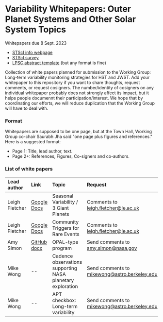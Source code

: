 # Variability Whitepapers: Outer Planet Systems and Other Solar System Topics
Whitepapers due 8 Sept. 2023
* [STScI info webpage](https://outerspace.stsci.edu/display/HPR/Long-term+variability+monitoring+strategies+for+HST+and+JWST)
* [STScI survey](https://docs.google.com/forms/d/e/1FAIpQLSfFCd4vY4QP0mOkACwScC-CHawrUPBDIXr8PGbOeAWZvsrlPQ/viewform)
* [LPSC abstract template](https://www.hou.usra.edu/meetings/templates/abstract_templates.shtml) (but any format is fine)

Collection of white papers planned for submission to the Working Group: Long-term variability monitoring strategies for HST and JWST. Add your whitepaper to this repository if you want to share thoughts, request comments, or request cosigners. 
The number/identity of cosigners on any individual whitepaper probably does not strongly affect its impact, but it helps people documennt their participation/interest. We hope that by coordinating our efforts, we will reduce duplication that the Working Group will have to deal with.

### Format
Whitepapers are supposed to be one page, but at the Town Hall, Working Group co-chair Saurabh Jha said "one page plus figures and references." Here is a suggested format:
* Page 1: Title, lead author, text.
* Page 2+: References, Figures, Co-signers and co-authors.




### List of white papers

| Lead author | Link | Topic | Request |
| :---         |     :---     | :--- | :--- |
| Leigh Fletcher   | [Google Docs](https://docs.google.com/document/d/1ArhQffe0wiP8N88vIxjJ9umiaty-q813Tr1u38E94Fg/edit?usp=sharing)     | Seasonal Variability / 3 Giant Planets    | Comments to leigh.fletcher@le.ac.uk |
| Leigh Fletcher     | [Google Docs](https://docs.google.com/document/d/1WJYXi-yH84tX3WQTzTbSjRq7j9zj4kaKwR3EQJUFp44/edit?usp=sharing)       | Community Triggers for Rare Events  | Comments to leigh.fletcher@le.ac.uk |
| Amy Simon | [GitHub docx](simon-JWST_long_v4.docx) | OPAL-type program | Send comments to amy.simon@nasa.gov |
| Mike Wong | -- | Cadence observations supporting NASA planetary exploration | Send comments to mikewong@astro.berkeley.edu |
| Mike Wong | -- | APT checkbox: Long-term variability | Send comments to mikewong@astro.berkeley.edu |



